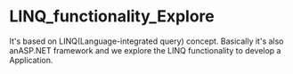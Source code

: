 # LINQ_functionality_Explore
It's based on LINQ(Language-integrated query) concept. Basically it's also anASP.NET framework and we explore the LINQ functionality to develop a Application.
